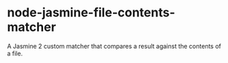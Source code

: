 # node-jasmine-file-contents-matcher
A Jasmine 2 custom matcher that compares a result against the contents of a file.
